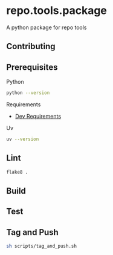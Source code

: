 # repo.tools.package

A python package for repo tools

## Contributing

## Prerequisites

Python

```bash
python --version
```

Requirements

- [Dev Requirements](.devcontainer/requirements.txt)

Uv

```bash
uv --version
```

## Lint

```bash
flake8 .
```

## Build

## Test

## Tag and Push

```bash
sh scripts/tag_and_push.sh
```
